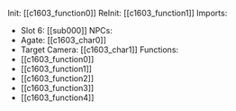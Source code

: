 Init: [[c1603_function0]]
ReInit: [[c1603_function1]]
Imports:
- Slot 6: [[sub000]]
NPCs:
- Agate: [[c1603_char0]]
- Target Camera: [[c1603_char1]]
Functions:
- [[c1603_function0]]
- [[c1603_function1]]
- [[c1603_function2]]
- [[c1603_function3]]
- [[c1603_function4]]
